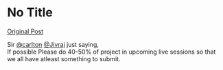 # No Title

[Original Post](https://discourse.onlinedegree.iitm.ac.in/t/164277/59)

<p>Sir   <a class="mention" href="/u/carlton">@carlton</a> <a class="mention" href="/u/jivraj">@Jivraj</a> just saying,<br>
If possible Please do 40-50% of project in upcoming live sessions so that we all have atleast something to submit.</p>